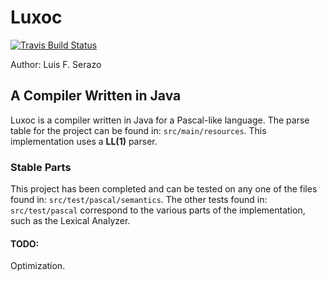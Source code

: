 # Luxoc
[![Travis Build Status](https://travis-ci.com/luserazo/luxoc.svg?token=4FfKNDVBAaTJUaR5JP99&branch=master)](https://github.com/luserazo/luxoc)


Author: Luis F. Serazo

## A Compiler Written in Java

Luxoc is a compiler written in Java for a Pascal-like language. The parse table for the project can be found in: ``src/main/resources``. This implementation uses a **LL(1)** parser. 

### Stable Parts

This project has been completed and can be tested on any one of the files found in: ``src/test/pascal/semantics``. The other tests found in: ``src/test/pascal`` correspond to the various parts of the implementation, such as the Lexical Analyzer. 

#### TODO:

Optimization. 

